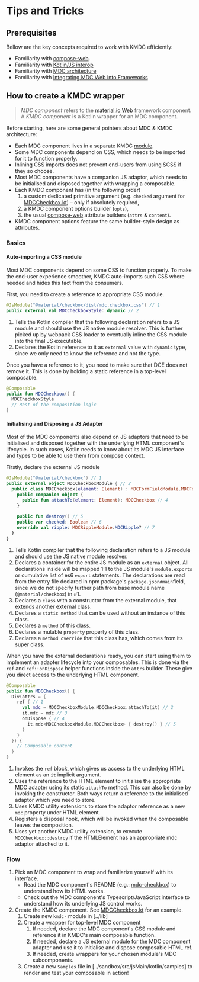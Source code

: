 # Tips and Tricks

## Prerequisites

Bellow are the key concepts required to work with KMDC efficiently:

* Familiarity with [compose-web].
* Familiarity with [Kotlin/JS interop][kjs-interop]
* Familiarity with [MDC architecture][mdc-architecture]
* Familiarity with [Integrating MDC Web into Frameworks][mdc-framework-integration]

## How to create a KMDC wrapper

> _MDC component_ refers to the [material.io Web](https://material.io/develop/web) framework component.
> A _KMDC component_ is a Kotlin wrapper for an MDC component.

Before starting, here are some general pointers about MDC & KMDC architecture:

* Each MDC component lives in a separate KMDC [module](../lib).
* Some MDC components depend on CSS, which needs to be imported for it to function properly.
* Inlining CSS imports does not prevent end-users from using SCSS if they so choose.
* Most MDC components have a companion JS adaptor, which needs to be initialised and disposed together with wrapping
  a composable.
* Each KMDC component has (in the following order)
    1. a custom dedicated primitive argument (e.g. `checked` argument for [MDCCheckbox.kt]) – only if absolutely required,
    2. a KMDC component options builder (`opts`),
    3. the usual [compose-web] attribute builders (`attrs` & `content`).
* KMDC component options feature the same builder-style design as attributes.

### Basics

#### Auto-importing a CSS module

Most MDC components depend on some CSS to function properly. To make the end-user experience smoother, KMDC auto-imports
such CSS where needed and hides this fact from the consumers.

First, you need to create a reference to appropriate CSS module.

```kotlin
@JsModule("@material/checkbox/dist/mdc.checkbox.css") // 1
public external val MDCCheckboxStyle: dynamic // 2
```

1. Tells the Kotlin compiler that the following declaration refers to a JS module and should use the JS native module resolver.
   This is further picked up by webpack CSS loader to eventually inline the CSS module into the final JS executable.
2. Declares the Kotlin reference to it as `external` value with `dynamic` type, since we only need to know the reference
   and not the type.

Once you have a reference to it, you need to make sure that DCE does not remove it. This is done by holding a static
reference in a top-level composable.

```kotlin
@Composable
public fun MDCCheckbox() {
  MDCCheckboxStyle
  // Rest of the composition logic
}
```

#### Initialising and Disposing a JS Adapter

Most of the MDC components also depend on JS adaptors that need to be initialised and disposed together with the
underlying HTML component's lifecycle. In such cases, Kotlin needs to know about its MDC JS interface and types to be able
to use them from compose context.

Firstly, declare the external JS module

```kotlin
@JsModule("@material/checkbox") // 1
public external object MDCCheckboxModule { // 2
  public class MDCCheckbox(element: Element) : MDCFormFieldModule.MDCFormFieldInput { // 3
    public companion object {
      public fun attachTo(element: Element): MDCCheckbox // 4
    }
    
    public fun destroy() // 5
    public var checked: Boolean // 6
    override val ripple: MDCRippleModule.MDCRipple? // 7
  }
}
```

1. Tells Kotlin compiler that the following declaration refers to a JS module and should use the JS native module resolver.
2. Declares a container for the entire JS module as an `external` object. All declarations inside will be mapped 1:1 to
   the JS module's `module.exports` or cumulative list of es6 `export` statements. The declarations are read from the
   entry file declared in npm package's `package.json#main`field, since we do not specify further path from base module
   name (`@material/checkbox`) in #1.
3. Declares a `class` with a constructor from the external module, that extends another external class.
4. Declares a `static method` that can be used without an instance of this class.
5. Declares a `method` of this class.
6. Declares a mutable `property` property of this class.
7. Declares a `method override` that this class has, which comes from its super class.

When you have the external declarations ready, you can start using them to implement an adapter lifecycle into your
composables. This is done via the `ref` and `ref::onDispose` helper functions inside the `attrs` builder. These give you direct
access to the underlying HTML component.

```kotlin
@Composable
public fun MDCCheckbox() {
  Div(attrs = {
    ref { // 1
      val mdc = MDCCheckboxModule.MDCCheckbox.attachTo(it) // 2
      it.mdc = mdc // 3
      onDispose { // 4
        it.mdc<MDCCheckboxModule.MDCCheckbox> { destroy() } // 5
      }
    }
  }) {
    // Composable content
  }
}
```

1. Invokes the `ref` block, which gives us access to the underlying HTML element as an `it` implicit argument.
2. Uses the reference to the HTML element to initialise the appropriate MDC adapter using its static `attachTo` method. This can
   also be done by invoking the constructor. Both ways return a reference to the initialised adaptor which you need to
   store.
3. Uses KMDC utility extensions to store the adaptor reference as a new `mdc` property under HTML element.
4. Registers a disposal hook, which will be invoked when the composable leaves the composition.
5. Uses yet another KMDC utility extension, to execute `MDCCheckbox::destroy` if the HTMLElement has an appropriate mdc
   adaptor attached to it.

### Flow

1. Pick an MDC component to wrap and familiarize yourself with its interface.
    * Read the MDC component's README (e.g.: [mdc-checkbox]) to understand how its HTML works.
    * Check out the MDC component's Typescript/JavaScript interface to understand how its underlying JS control works.
2. Create the KMDC component. See [MDCCheckbox.kt] for an example.
    1. Create new `kmdc-` module in [../lib]
    2. Create a wrapper for top-level MDC component
        1. If needed, declare the MDC component's CSS module and reference it in KMDC's main composable function.
        2. If needed, declare a JS external module for the MDC component adapter and use it to initialise and dispose
           composable HTML ref.
        3. If needed, create wrappers for your chosen module's MDC subcomponents.
    3. Create a new `Samples` file in [../sandbox/src/jsMain/kotlin/samples] to render and test your composable in
       action!

[compose-web]: https://github.com/JetBrains/compose-jb/tree/master/tutorials/Web

[kjs-interop]: https://kotlinlang.org/docs/js-interop.html

[mdc-architecture]: https://github.com/material-components/material-components-web/blob/v13.0.0/docs/code/architecture.md

[mdc-framework-integration]: https://github.com/material-components/material-components-web/blob/v13.0.0/docs/integrating-into-frameworks.md#the-simple-approach-wrapping-mdc-web-vanilla-components

[mdc-checkbox]: https://github.com/material-components/material-components-web/tree/v13.0.0/packages/mdc-checkbox

[MDCCheckbox.kt]: ../lib/kmdc-checkbox/src/jsMain/kotlin/MDCCheckbox.kt
